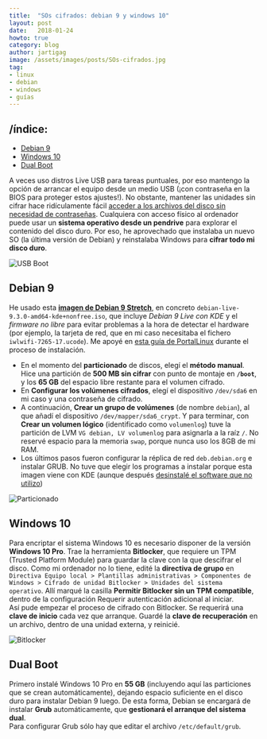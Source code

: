 ```yaml
---
title:  "SOs cifrados: debian 9 y windows 10"
layout: post
date:   2018-01-24
howto: true
category: blog
author: jartigag
image: /assets/images/posts/SOs-cifrados.jpg
tag:
- linux
- debian
- windows
- guías
---
```


## /índice:

- [Debian 9](#debian-9)
- [Windows 10](#windows-10)
- [Dual Boot](#dual-boot)

A veces uso distros Live USB para tareas puntuales, por eso mantengo la opción de arrancar el equipo desde un medio USB (¡con contraseña en la BIOS para proteger estos ajustes!). No obstante, mantener las unidades sin cifrar hace ridículamente fácil [acceder a los archivos del disco sin necesidad de contraseñas](https://youtu.be/eMO6Borz72w?t=5m20s). Cualquiera con acceso físico al ordenador puede usar un **sistema operativo desde un pendrive** para explorar el contenido del disco duro. Por eso, he aprovechado que instalaba un nuevo SO (la última versión de Debian) y reinstalaba Windows para **cifrar todo mi disco duro**.

![USB Boot]({{site.baseurl}}/assets/images/posts/usb-boot.jpg)

## Debian 9

He usado esta [**imagen de Debian 9 Stretch**](https://cdimage.debian.org/cdimage/unofficial/non-free/cd-including-firmware/9.3.0-live+nonfree/amd64/iso-hybrid/), en concreto `debian-live-9.3.0-amd64-kde+nonfree.iso`, que incluye _Debian 9 Live con KDE_ y el _firmware no libre_ para evitar problemas a la hora de detectar el hardware (por ejemplo, la tarjeta de red, que en mi caso necesitaba el fichero `iwlwifi-7265-17.ucode`). Me apoyé en [esta guía de PortalLinux](https://portallinux.es/instalar-debian-8-con-particiones-cifradas-con-luks/) durante el proceso de instalación.

- En el momento del **particionado** de discos, elegí el **método manual**. Hice una partición de **500 MB sin cifrar** con punto de montaje en **`/boot`**, y los **65 GB** del espacio libre restante para el volumen cifrado.
- En **Configurar los volúmenes cifrados**, elegí el dispositivo `/dev/sda6` en mi caso y una contraseña de cifrado.
- A continuación, **Crear un grupo de volúmenes** (de nombre `debian`), al que añadí el dispositivo `/dev/mapper/sda6_crypt`. Y para terminar, con **Crear un volumen lógico** (identificado como `volumenlog`) tuve la partición de LVM `VG debian, LV volumenlog` para asignarla a la raíz `/`. No reservé espacio para la memoria `swap`, porque nunca uso los 8GB de mi RAM.
- Los últimos pasos fueron configurar la réplica de red `deb.debian.org` e instalar GRUB. No tuve que elegir los programas a instalar porque esta imagen viene con KDE (aunque después [desinstalé el software que no utilizo](https://gist.github.com/jartigag/098ce8a01dd3f5e81a9d692ee92b8ca5))

![Particionado]({{site.baseurl}}/assets/images/posts/particionado.png)



## Windows 10

Para encriptar el sistema Windows 10 es necesario disponer de la versión **Windows 10 Pro**. Trae la herramienta **Bitlocker**, que requiere un TPM (Trusted Platform Module) para guardar la clave con la que descifrar el disco. Como mi ordenador no lo tiene, edité la **directiva de grupo** en `Directiva Equipo local > Plantillas administrativas > Componentes de Windows > Cifrado de unidad Bitlocker > Unidades del sistema operativo`. Allí marqué la casilla **Permitir Bitlocker sin un TPM compatible**, dentro de la configuración Requerir autenticación adicional al iniciar.  
Así pude empezar el proceso de cifrado con Bitlocker. Se requerirá una **clave de inicio** cada vez que arranque. Guardé la **clave de recuperación** en un archivo, dentro de una unidad externa, y reinicié.

![Bitlocker]({{site.baseurl}}/assets/images/posts/bitlocker.png)

## Dual Boot

Primero instalé Windows 10 Pro en **55 GB** (incluyendo aquí las particiones que se crean automáticamente), dejando espacio suficiente en el disco duro para instalar Debian 9 luego. De esta forma, Debian se encargará de instalar **Grub** automáticamente, que **gestionará el arranque del sistema dual**.  
Para configurar Grub sólo hay que editar el archivo `/etc/default/grub`. 
